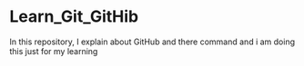 # Learn_Git_GitHib
In this repository, I explain about GitHub and there command
and i am doing this just for my learning 


